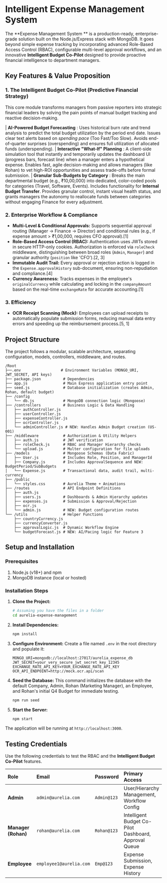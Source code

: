 # Intelligent Expense Management System

The **Expense Management System ** is a production-ready, enterprise-grade solution built on the Node.js/Express stack with MongoDB. It goes beyond simple expense tracking by incorporating advanced Role-Based Access Control (RBAC), configurable multi-level approval workflows, and an innovative **Intelligent Budget Co-Pilot** designed to provide proactive financial intelligence to department managers.

## Key Features & Value Proposition

### 1. The Intelligent Budget Co-Pilot (Predictive Financial Strategy)

This core module transforms managers from passive reporters into strategic financial leaders by solving the pain points of manual budget tracking and reactive decision-making.

| **AI-Powered Budget Forecasting** : Uses historical burn rate and trend analysis to predict the total budget utilization by the period end date. Issues clear text alerts based on *spending pace* (Too Fast/Too Slow). Avoids end-of-quarter surprises (overspending) and ensures full utilization of allocated funds (underspending).
| **Interactive "What-If" Planning** : A client-side simulation tool that instantly and temporarily updates the dashboard UI (progress bars, forecast line) when a manager enters a hypothetical expense. Enables fast, agile decision-making and allows managers (like Rohan) to vet high-ROI opportunities and assess trade-offs before formal submission.
| **Granular Sub-Budgets by Category** : Breaks the main departmental budget (e.g., ₹10,00,000) into dedicated, color-coded pools for categories (Travel, Software, Events). Includes functionality for **Internal Budget Transfer**. Provides granular control, instant visual health status, and grants managers the autonomy to reallocate funds between categories without engaging Finance for every adjustment.
### 2. Enterprise Workflow & Compliance

  * **Multi-Level & Conditional Approvals:** Supports sequential approval routing (Manager $\rightarrow$ Finance $\rightarrow$ Director) and conditional rules (e.g., if expense amount \> ₹1,00,000, requires CFO approval).[1]
  * **Role-Based Access Control (RBAC):** Authentication uses JWTs stored in secure HTTP-only cookies. Authorization is enforced via `roleCheck` middleware, distinguishing between broad roles (`Admin`, `Manager`) and granular authority (`position` like 'CFO').[2, 3]
  * **Immutable Audit Trail:** Every approval or rejection action is logged in the `Expense.approvalHistory` sub-document, ensuring non-repudiation and compliance.[4]
  * **Currency Awareness:** Tracks expenses in the employee's `originalCurrency` while calculating and locking in the `companyAmount` based on the real-time `exchangeRate` for accurate accounting.[1]

### 3. Efficiency

  * **OCR Receipt Scanning (Mock):** Employees can upload receipts to automatically populate submission forms, reducing manual data entry errors and speeding up the reimbursement process.[5, 1]

## Project Structure

The project follows a modular, scalable architecture, separating configuration, models, controllers, middleware, and routes.

```
/Root
├──.env                  # Environment Variables (MONGO_URI, JWT_SECRET, API keys)
├── package.json          # Dependencies
├── app.js                # Main Express application entry point
├── seed.js               # Database initialization (creates Admin, Rohan, default budget)
├── /config
│   └── db.js             # MongoDB connection logic (Mongoose)
├── /controllers          # Business Logic & Data Handling
│   ├── authController.js
│   ├── userController.js 
│   ├── expenseController.js
│   ├── ocrController.js  
│   └── adminController.js # NEW: Handles Admin Budget creation (US-001)
├── /middleware           # Authorization & Utility Helpers
│   ├── auth.js           # JWT verification
│   ├── roleCheck.js      # RBAC and Manager Hierarchy checks
│   └── upload.js         # Multer configuration for file uploads
├── /models               # Mongoose Schemas (Data Fabric)
│   ├── User.js           # Includes Role, Position, and ManagerId
│   ├── Company.js        # Includes ApprovalSequence and NEW: BudgetPeriod/SubBudgets
│   └── Expense.js        # Transactional data, audit trail, multi-currency
├── /public
│   └── styles.css        # Aurelia Theme + Animations
├── /routes               # API Endpoint Definitions
│   ├── auth.js
│   ├── users.js          # Dashboards & Admin Hierarchy updates
│   ├── expenses.js       # Submission & Approval/Rejection
│   ├── ocr.js            
│   └── admin.js          # NEW: Budget configuration routes
└── /utils                # Helper Functions
    ├── countryCurrency.js
    ├── currencyConverter.js
    ├── approvalLogic.js  # Dynamic Workflow Engine
    └── budgetForecast.js # NEW: AI/Pacing logic for Feature 3
```

## Setup and Installation

### Prerequisites

1.  Node.js (v18+) and npm
2.  MongoDB instance (local or hosted)

### Installation Steps

1.  **Clone the Project:**

    ```bash
    # Assuming you have the files in a folder
    cd aurelia-expense-management
    ```

2.  **Install Dependencies:**

    ```bash
    npm install
    ```

3.  **Configure Environment:**
    Create a file named `.env` in the root directory and populate it:

    ```
    MONGO_URI=mongodb://localhost:27017/aurelia_expense_db
    JWT_SECRET=your_very_secure_jwt_secret_key_12345
    EXCHANGE_RATE_API_KEY=YOUR_EXCHANGE_RATE_API_KEY
    OCR_API_ENDPOINT=http://mock.ocr.api/scan
    ```

4.  **Seed the Database:**
    This command initializes the database with the default Company, Admin, Rohan (Marketing Manager), an Employee, and Rohan's initial Q4 Budget for immediate testing.

    ```bash
    npm run seed
    ```

5.  **Start the Server:**

    ```bash
    npm start
    ```

The application will be running at `http://localhost:3000`.

## Testing Credentials

Use the following credentials to test the RBAC and the **Intelligent Budget Co-Pilot** features.

| Role | Email | Password | Primary Access |
| :--- | :--- | :--- | :--- |
| **Admin** | `admin@aurelia.com` | `Admin@123` | User/Hierarchy Management, Workflow Config |
| **Manager (Rohan)** | `rohan@aurelia.com` | `Rohan@123` | Intelligent Budget Co-Pilot Dashboard, Approval Queue |
| **Employee** | `employee1@aurelia.com` | `Emp@123` | Expense Submission, Expense History |
